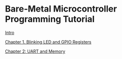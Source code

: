 # Bare-Metal Microcontroller Programming Tutorial

[Intro](./text/intro.md)

[Chapter 1. Blinking LED and GPIO Registers](./text/ch_01.md)

[Chapter 2: UART and Memory](./text/ch_02.md)
